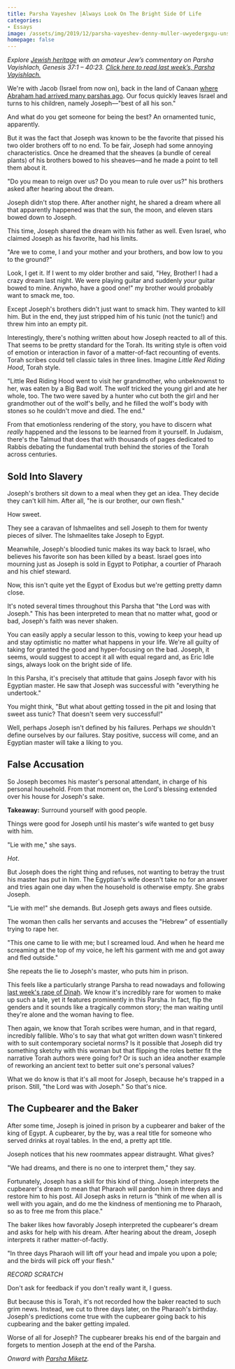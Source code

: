 ```yaml
---
title: Parsha Vayeshev |Always Look On The Bright Side Of Life
categories:
- Essays
image: /assets/img/2019/12/parsha-vayeshev-denny-muller-uwyedergxgu-unsplash.jpg
homepage: false
---
```



_Explore [Jewish heritage](https://withoutapath.com/jewish-heritage/) with an amateur Jew’s commentary on Parsha Vayishlach, Genesis 37:1 – 40:23. [Click here to read last week’s, Parsha Vayishlach.](https://withoutapath.com/parsha-vayishlach/)_

We're with Jacob (Israel from now on), back in the land of Canaan [where Abraham had arrived many parshas ago](https://withoutapath.com/parsha-lech-lecha/). Our focus quickly leaves Israel and turns to his children, namely Joseph––"best of all his son."

And what do you get someone for being the best? An ornamented tunic, apparently.

But it was the fact that Joseph was known to be the favorite that pissed his two older brothers off to no end. To be fair, Joseph had some annoying characteristics. Once he dreamed that the sheaves (a bundle of cereal plants) of his brothers bowed to his sheaves––and he made a point to tell them about it.

<!-- more -->

"Do you mean to reign over us? Do you mean to rule over us?" his brothers asked after hearing about the dream.

Joseph didn't stop there. After another night, he shared a dream where all that apparently happened was that the sun, the moon, and eleven stars bowed down to Joseph.

This time, Joseph shared the dream with his father as well. Even Israel, who claimed Joseph as his favorite, had his limits.

"Are we to come, I and your mother and your brothers, and bow low to you to the ground?"

Look, I get it. If I went to my older brother and said, "Hey, Brother! I had a crazy dream last night. We were playing guitar and suddenly _your_ guitar bowed to mine. Anywho, have a good one!" my brother would probably want to smack me, too.

Except Joseph's brothers didn't just want to smack him. They wanted to kill him. But in the end, they just stripped him of his tunic (not the tunic!) and threw him into an empty pit.

Interestingly, there's nothing written about how Joseph reacted to all of this. That seems to be pretty standard for the Torah. Its writing style is often void of emotion or interaction in favor of a matter-of-fact recounting of events. Torah scribes could tell classic tales in three lines. Imagine _Little Red Riding Hood_, Torah style.

"Little Red Riding Hood went to visit her grandmother, who unbeknownst to her, was eaten by a Big Bad wolf. The wolf tricked the young girl and ate her whole, too. The two were saved by a hunter who cut both the girl and her grandmother out of the wolf's belly, and he filled the wolf's body with stones so he couldn't move and died. The end."

From that emotionless rendering of the story, you have to discern what _really_ happened and the lessons to be learned from it yourself. In Judaism, there's the Talmud that does that with thousands of pages dedicated to Rabbis debating the fundamental truth behind the stories of the Torah across centuries.

## Sold Into Slavery

Joseph's brothers sit down to a meal when they get an idea. They decide they can't kill him. After all, "he is our brother, our own flesh."

How sweet.

They see a caravan of Ishmaelites and sell Joseph to them for twenty pieces of silver. The Ishmaelites take Joseph to Egypt.

Meanwhile, Joseph's bloodied tunic makes its way back to Israel, who believes his favorite son has been killed by a beast. Israel goes into mourning just as Joseph is sold in Egypt to Potiphar, a courtier of Pharaoh and his chief steward.

Now, this isn't quite yet the Egypt of Exodus but we're getting pretty damn close.

It's noted several times throughout this Parsha that "the Lord was with Joseph." This has been interpreted to mean that no matter what, good or bad, Joseph's faith was never shaken. 

You can easily apply a secular lesson to this, vowing to keep your head up and stay optimistic no matter what happens in your life. We're all guilty of taking for granted the good and hyper-focusing on the bad. Joseph, it seems, would suggest to accept it all with equal regard and, as Eric Idle sings, always look on the bright side of life.

In this Parsha, it's precisely that attitude that gains Joseph favor with his Egyptian master. He saw that Joseph was successful with "everything he undertook."

You might think, "But what about getting tossed in the pit and losing that sweet ass tunic? That doesn't seem very successful!"

Well, perhaps Joseph isn't defined by his failures. Perhaps _we_ shouldn't define ourselves by our failures. Stay positive, success will come, and an Egyptian master will take a liking to you.

## False Accusation

So Joseph becomes his master's personal attendant, in charge of his personal household. From that moment on, the Lord's blessing extended over his house for Joseph's sake.

**Takeaway:** Surround yourself with good people.

Things were good for Joseph until his master's wife wanted to get busy with him.

"Lie with me," she says.

_Hot_.

But Joseph does the right thing and refuses, not wanting to betray the trust his master has put in him. The Egyptian's wife doesn't take no for an answer and tries again one day when the household is otherwise empty. She grabs Joseph.

"Lie with me!" she demands. But Joseph gets aways and flees outside.

The woman then calls her servants and accuses the "Hebrew" of essentially trying to rape her.

"This one came to lie with me; but I screamed loud. And when he heard me screaming at the top of my voice, he left his garment with me and got away and fled outside."

She repeats the lie to Joseph's master, who puts him in prison.

This feels like a particularly strange Parsha to read nowadays and following [last week's rape of Dinah](https://withoutapath.com/parsha-vayishlach/). We know it's incredibly rare for women to make up such a tale, yet it features prominently in this Parsha. In fact, flip the genders and it sounds like a tragically common story; the man waiting until they're alone and the woman having to flee.

Then again, we know that Torah scribes were human, and in that regard, incredibly fallible. Who's to say that what got written down wasn't tinkered with to suit contemporary societal norms? Is it possible that Joseph did try something sketchy with this woman but that flipping the roles better fit the narrative Torah authors were going for? Or is such an idea another example of reworking an ancient text to better suit one's personal values?

What we do know is that it's all moot for Joseph, because he's trapped in a prison. Still, "the Lord was with Joseph." So that's nice.

## The Cupbearer and the Baker

After some time, Joseph is joined in prison by a cupbearer and baker of the king of Egypt. A cupbearer, by the by, was a real title for someone who served drinks at royal tables. In the end, a pretty apt title.

Joseph notices that his new roommates appear distraught. What gives?

"We had dreams, and there is no one to interpret them," they say.

Fortunately, Joseph has a skill for this kind of thing. Joseph interprets the cupbearer's dream to mean that Pharaoh will pardon him in three days and restore him to his post. All Joseph asks in return is "think of me when all is well with you again, and do me the kindness of mentioning me to Pharaoh, so as to free me from this place."

The baker likes how favorably Joseph interpreted the cupbearer's dream and asks for help with his dream. After hearing about the dream, Joseph interprets it rather matter-of-factly.

"In three days Pharaoh will lift off your head and impale you upon a pole; and the birds will pick off your flesh."

_RECORD SCRATCH_

Don't ask for feedback if you don't really want it, I guess.

But because this is Torah, it's not recorded how the baker reacted to such grim news. Instead, we cut to three days later, on the Pharaoh's birthday. Joseph's predictions come true with the cupbearer going back to his cupbearing and the baker getting impaled.

Worse of all for Joseph? The cupbearer breaks his end of the bargain and forgets to mention Joseph at the end of the Parsha.

_Onward with [Parsha Miketz](https://withoutapath.com/parsha-miketz/)._

